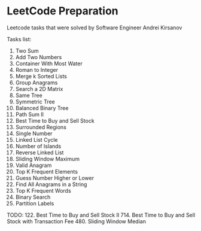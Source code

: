 # LeetCode Preparation

Leetcode tasks that were solved by Software Engineer Andrei Kirsanov

Tasks list:
1. Two Sum
2. Add Two Numbers
11. Container With Most Water
13. Roman to Integer
23. Merge k Sorted Lists
49. Group Anagrams
74. Search a 2D Matrix
100. Same Tree
101. Symmetric Tree
110. Balanced Binary Tree
113. Path Sum II
121. Best Time to Buy and Sell Stock
130. Surrounded Regions
136. Single Number
141. Linked List Cycle
200. Number of Islands
206. Reverse Linked List
239. Sliding Window Maximum
242. Valid Anagram
347. Top K Frequent Elements
374. Guess Number Higher or Lower
438. Find All Anagrams in a String
692. Top K Frequent Words
704. Binary Search
763. Partition Labels

TODO:
122. Best Time to Buy and Sell Stock II
714. Best Time to Buy and Sell Stock with Transaction Fee
480. Sliding Window Median